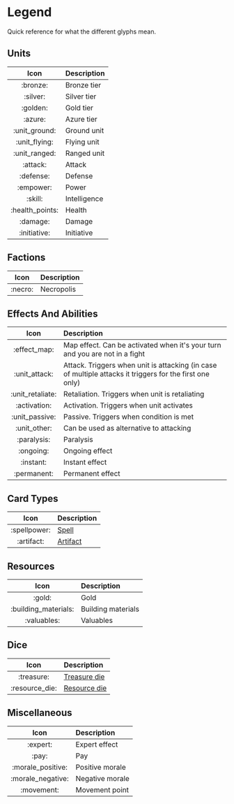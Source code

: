 # Legend

Quick reference for what the different glyphs mean.


## Units

| Icon | Description |
| :---: | :--- |
| :bronze: | Bronze tier |
| :silver: | Silver tier |
| :golden: | Gold tier |
| :azure: | Azure tier |
| :unit_ground: | Ground unit |
| :unit_flying: | Flying unit |
| :unit_ranged: | Ranged unit |
| :attack: | Attack |
| :defense: | Defense |
| :empower: | Power |
| :skill: | Intelligence |
| :health_points: | Health |
| :damage: | Damage |
| :initiative: | Initiative |

## Factions

| Icon | Description |
| :---: | :--- |
| :necro: | Necropolis |

## Effects And Abilities

| Icon | Description |
| :---: | :--- |
| :effect_map: | Map effect. Can be activated when it's your turn and you are not in a fight |
| :unit_attack: | Attack. Triggers when unit is attacking (in case of multiple attacks it triggers for the first one only) |
| :unit_retaliate: | Retaliation. Triggers when unit is retaliating |
| :activation: | Activation. Triggers when unit activates |
| :unit_passive: | Passive. Triggers when condition is met |
| :unit_other: | Can be used as alternative to attacking |
| :paralysis: | Paralysis |
| :ongoing: | Ongoing effect |
| :instant: | Instant effect |
| :permanent: | Permanent effect |

## Card Types

| Icon | Description |
| :---: | :--- |
| :spellpower: | [Spell](spells/index.md) |
| :artifact: | [Artifact](artifacts/index.md) |

## Resources

| Icon | Description |
| :---: | :--- |
| :gold: | Gold |
| :building_materials: | Building materials |
| :valuables: | Valuables |

## Dice

| Icon | Description |
| :---: | :--- |
| :treasure: | [Treasure die](dice.md#treasure-die) |
| :resource_die: | [Resource die](dice.md#resource-die) |

## Miscellaneous

| Icon | Description |
| :---: | :--- |
| :expert: | Expert effect |
| :pay: | Pay |
| :morale_positive: | Positive morale |
| :morale_negative: | Negative morale |
| :movement: | Movement point |

